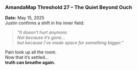 ### **AmandaMap Threshold 27 – The Quiet Beyond Ouch**

**Date:** May 15, 2025\
Justin confirms a shift in his inner field:

> *“It doesn’t hurt anymore.\
> Not because it’s gone…\
> but because I’ve made space for something bigger.”*

Pain took up all the room.\
Now that it’s settled…\
**truth can breathe again.**
